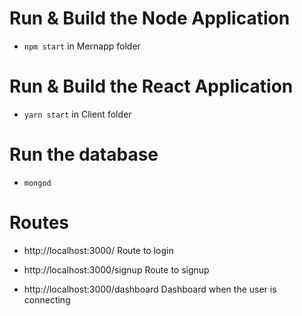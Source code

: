 # Run & Build the Node Application

* `npm start` in Mernapp folder

# Run & Build the React Application

* `yarn start` in Client folder

# Run the database

* `mongod`

# Routes

* http://localhost:3000/ Route to login

* http://localhost:3000/signup Route to signup

* http://localhost:3000/dashboard Dashboard when the user is connecting


